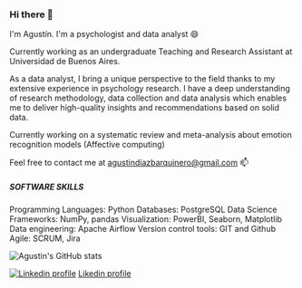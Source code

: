 ### Hi there 👋
I'm Agustín. I'm a psychologist and data analyst 😄

Currently working as an undergraduate Teaching and Research Assistant at Universidad de Buenos Aires.

As a data analyst, I bring a unique perspective to the field thanks to my extensive experience in psychology research. I have a deep understanding of research methodology, data collection and data analysis which enables me to deliver high-quality insights and recommendations based on solid data.


Currently working on a systematic review and meta-analysis about emotion recognition models (Affective computing)

Feel free to contact me at agustindiazbarquinero@gmail.com 📫

##### SOFTWARE SKILLS
Programming Languages: Python
Databases: PostgreSQL
Data Science Frameworks: NumPy, pandas
Visualization: PowerBI, Seaborn, Matplotlib
Data engineering: Apache Airflow
Version control tools: GIT and Github
Agile: SCRUM, Jira

![Agustin's GitHub stats](https://github-readme-stats.vercel.app/api?username=agusdiazb)

[![Linkedin profile](https://cdn3.iconfinder.com/data/icons/socialnetworking/32/linkedin.png)](https://www.linkedin.com/in/agustindiazbarquinero) [Likedin profile](https://www.linkedin.com/in/agustindiazbarquinero)

<!--
**agusdiazb/agusdiazb** is a ✨ _special_ ✨ repository because its `README.md` (this file) appears on your GitHub profile.

Here are some ideas to get you started:

- 🔭 I’m currently working on ...
- 🌱 I’m currently learning ...
- 👯 I’m looking to collaborate on ...
- 🤔 I’m looking for help with ...
- 💬 Ask me about ...
- 📫 How to reach me: ...
- 😄 Pronouns: ...
- ⚡ Fun fact: ...
![Agustin's GitHub stats](https://github-readme-stats.vercel.app/api?username=agusdiazb)
[![Top Langs](https://github-readme-stats.vercel.app/api/top-langs/?username=agusdiazb&layout=compact&exclude_repo=website&langs_count=6&hide=scss)](https://github.com/anuraghazra/github-readme-stats)
-->
